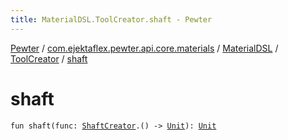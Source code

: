 ```yaml
---
title: MaterialDSL.ToolCreator.shaft - Pewter
---
```


[Pewter](../../../index.html) / [com.ejektaflex.pewter.api.core.materials](../../index.html) / [MaterialDSL](../index.html) / [ToolCreator](index.html) / [shaft](./shaft.html)

# shaft

`fun shaft(func: `[`ShaftCreator`](-shaft-creator/index.html)`.() -> `[`Unit`](https://kotlinlang.org/api/latest/jvm/stdlib/kotlin/-unit/index.html)`): `[`Unit`](https://kotlinlang.org/api/latest/jvm/stdlib/kotlin/-unit/index.html)